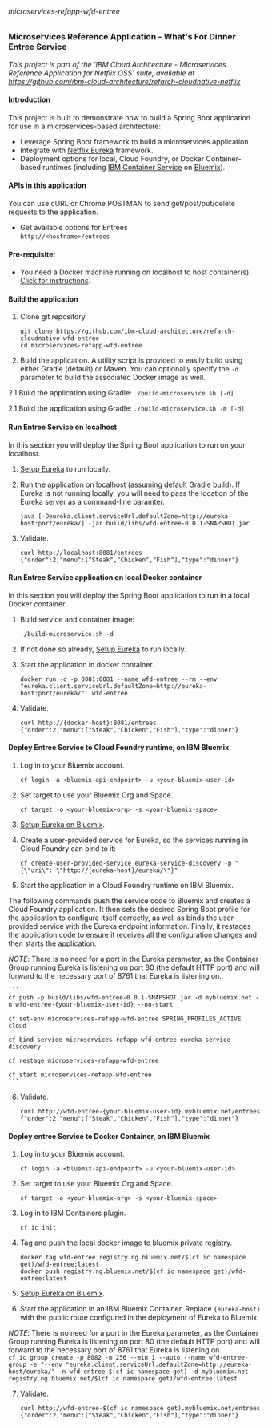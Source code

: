 ###### microservices-refapp-wfd-entree

### Microservices Reference Application - What's For Dinner Entree Service

*This project is part of the 'IBM Cloud Architecture - Microservices Reference Application for Netflix OSS' suite, available at
https://github.com/ibm-cloud-architecture/refarch-cloudnative-netflix*

#### Introduction

This project is built to demonstrate how to build a Spring Boot application for use in a microservices-based architecture:
 - Leverage Spring Boot framework to build a microservices application.
 - Integrate with [Netflix Eureka](https://github.com/Netflix/eureka) framework.
 - Deployment options for local, Cloud Foundry, or Docker Container-based runtimes (including [IBM Container Service](https://console.ng.bluemix.net/docs/containers/container_index.html) on [Bluemix](https://new-console.ng.bluemix.net/#overview)).

#### APIs in this application
You can use cURL or Chrome POSTMAN to send get/post/put/delete requests to the application.
- Get available options for Entrees  
`http://<hostname>/entrees`

#### Pre-requisite:
- You need a Docker machine running on localhost to host container(s). [Click for instructions](https://docs.docker.com/machine/get-started/).

#### Build the application
1. Clone git repository.
    ```
    git clone https://github.com/ibm-cloud-architecture/refarch-cloudnative-wfd-entree
    cd microservices-refapp-wfd-entree
    ```

2. Build the application.  A utility script is provided to easily build using either Gradle (default) or Maven.  You can optionally specify the `-d` parameter to build the associated Docker image as well.

  2.1 Build the application using Gradle:
    ```
    ./build-microservice.sh [-d]
    ```

  2.1 Build the application using Gradle:
    ```
    ./build-microservice.sh -m [-d]
    ```

#### Run Entree Service on localhost
In this section you will deploy the Spring Boot application to run on your localhost.

1.  [Setup Eureka](https://github.com/ibm-cloud-architecture/refarch-cloudnative-netflix-eureka#run-the-application-component-locally) to run locally.

2. Run the application on localhost (assuming default Gradle build).  If Eureka is not running locally, you will need to pass the location of the Eureka server as a command-line paramter.
    ```
    java [-Deureka.client.serviceUrl.defaultZone=http://eureka-host:port/eureka/] -jar build/libs/wfd-entree-0.0.1-SNAPSHOT.jar
    ```

3. Validate.
    ```
    curl http://localhost:8081/entrees
    {"order":2,"menu":["Steak","Chicken","Fish"],"type":"dinner"}
    ```

#### Run Entree Service application on local Docker container
In this section you will deploy the Spring Boot application to run in a local Docker container.

1. Build service and container image:
    ```
    ./build-microservice.sh -d
    ```

2. If not done so already, [Setup Eureka](https://github.com/ibm-cloud-architecture/refarch-cloudnative-netflix-eureka#run-the-application-component-locally) to run locally.

3. Start the application in docker container.
    ```
    docker run -d -p 8081:8081 --name wfd-entree --rm --env "eureka.client.serviceUrl.defaultZone=http://eureka-host:port/eureka/"  wfd-entree
    ```

4. Validate.
    ```
    curl http://{docker-host}:8081/entrees
    {"order":2,"menu":["Steak","Chicken","Fish"],"type":"dinner"}
    ```

#### Deploy Entree Service to Cloud Foundry runtime, on IBM Bluemix

1. Log in to your Bluemix account.
    ```
    cf login -a <bluemix-api-endpoint> -u <your-bluemix-user-id>
    ```

2. Set target to use your Bluemix Org and Space.
    ```
    cf target -o <your-bluemix-org> -s <your-bluemix-space>
    ```

3. [Setup Eureka on Bluemix](https://github.com/ibm-cloud-architecture/refarch-cloudnative-netflix-eureka#run-the-application-component-on-bluemix).

4.  Create a user-provided service for Eureka, so the services running in Cloud Foundry can bind to it:

    ```
    cf create-user-provided-service eureka-service-discovery -p "{\"uri\": \"http://{eureka-host}/eureka/\"}"
    ```

5. Start the application in a Cloud Foundry runtime on IBM Bluemix.

  The following commands push the service code to Bluemix and creates a Cloud Foundry application.  It then sets the desired Spring Boot profile for the application to configure itself correctly, as well as binds the user-provided service with the Eureka endpoint information.  Finally, it restages the application code to ensure it receives all the configuration changes and then starts the application.  

  _NOTE_: There is no need for a port in the Eureka parameter, as the Container Group running Eureka is listening on port 80 (the default HTTP port) and will forward to the necessary port of 8761 that Eureka is listening on.  

    ```
    cf push -p build/libs/wfd-entree-0.0.1-SNAPSHOT.jar -d mybluemix.net -n wfd-entree-{your-bluemix-user-id} --no-start

    cf set-env microservices-refapp-wfd-entree SPRING_PROFILES_ACTIVE cloud

    cf bind-service microservices-refapp-wfd-entree eureka-service-discovery

    cf restage microservices-refapp-wfd-entree

    cf start microservices-refapp-wfd-entree
    ```

6. Validate.  
    ```
    curl http://wfd-entree-{your-bluemix-user-id}.mybluemix.net/entrees
    {"order":2,"menu":["Steak","Chicken","Fish"],"type":"dinner"}
    ```


#### Deploy entree Service to Docker Container, on IBM Bluemix

1. Log in to your Bluemix account.
    ```
    cf login -a <bluemix-api-endpoint> -u <your-bluemix-user-id>
    ```

2. Set target to use your Bluemix Org and Space.
    ```
    cf target -o <your-bluemix-org> -s <your-bluemix-space>
    ```

3. Log in to IBM Containers plugin.
    ```
    cf ic init
    ```

4. Tag and push the local docker image to bluemix private registry.
    ```
    docker tag wfd-entree registry.ng.bluemix.net/$(cf ic namespace get)/wfd-entree:latest
    docker push registry.ng.bluemix.net/$(cf ic namespace get)/wfd-entree:latest
    ```

5. [Setup Eureka on Bluemix](https://github.com/ibm-cloud-architecture/refarch-cloudnative-netflix-eureka#run-the-application-component-on-bluemix).

6. Start the application in an IBM Bluemix Container. Replace `{eureka-host}` with the public route configured in the deployment of Eureka to Bluemix.  

  _NOTE_: There is no need for a port in the Eureka parameter, as the Container Group running Eureka is listening on port 80 (the default HTTP port) and will forward to the necessary port of 8761 that Eureka is listening on.  
    ```
    cf ic group create -p 8082 -m 256 --min 1 --auto --name wfd-entree-group -e "--env "eureka.client.serviceUrl.defaultZone=http://eureka-host/eureka/" -n wfd-entree-$(cf ic namespace get) -d mybluemix.net registry.ng.bluemix.net/$(cf ic namespace get)/wfd-entree:latest
    ```

7. Validate.  
    ```
    curl http://wfd-entree-$(cf ic namespace get).mybluemix.net/entrees
    {"order":2,"menu":["Steak","Chicken","Fish"],"type":"dinner"}
    ```

